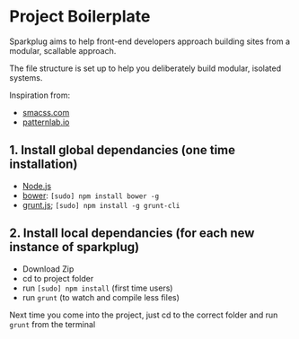 # Project Boilerplate

Sparkplug aims to help front-end developers approach building sites from a modular, scallable approach. 

The file structure is set up to help you deliberately build modular, isolated systems.

Inspiration from: 
* [smacss.com](http://smacss.com)
* [patternlab.io](http://patternlab.io)


## 1. Install global dependancies (one time installation)

  * [Node.js](http://nodejs.org)
  * [bower](http://bower.io): `[sudo] npm install bower -g`
  * [grunt.js](http://grunt.js); `[sudo] npm install -g grunt-cli`

## 2. Install local dependancies (for each new instance of sparkplug)

  * Download Zip
  * cd to project folder
  * run `[sudo] npm install` (first time users)
  * run `grunt` (to watch and compile less files)

Next time you come into the project, just cd to the correct folder and run `grunt` from the terminal




